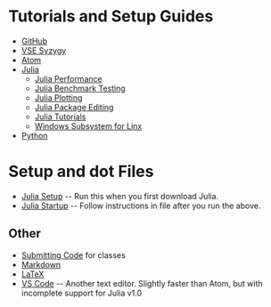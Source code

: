 # Tutorials and Setup Guides

- [GitHub](github.md) 
- [VSE Syzygy](syzygy.md) 
- [Atom](atom.md) 
- [Julia](julia.md)
    - [Julia Performance](julia/performance_benchmarking.md)
    - [Julia Benchmark Testing](julia/benchmark_regressions.md)
    - [Julia Plotting](julia/plotting.md)
    - [Julia Package Editing](julia/editing_julia_packages.md)
    - [Julia Tutorials](julia/tutorials.md)
    - [Windows Subsystem for Linx](julia/WSL.md)
- [Python](python.md)

# Setup and dot Files
 - [Julia Setup](etc/setup.jl) -- Run this when you first download Julia. 
 - [Julia Startup](etc/startup.jl) -- Follow instructions in file after you run the above. 

## Other
- [Submitting Code](submitting_code.md) for classes
- [Markdown](markdown.md) 
- [LaTeX](latex.md) 
- [VS Code](vscode.md) -- Another text editor. Slightly faster than Atom, but with incomplete support for Julia v1.0
